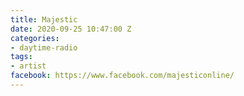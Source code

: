 ```yaml
---
title: Majestic
date: 2020-09-25 10:47:00 Z
categories:
- daytime-radio
tags:
- artist
facebook: https://www.facebook.com/majesticonline/
---
```


